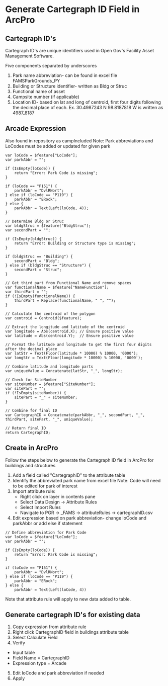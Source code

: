 # Generate Cartegraph ID Field in ArcPro

## Cartegraph ID's
Cartegraph ID's are unique identifiers used in Open Gov's Facility Asset Management Software.

Five components separated by underscores
1. Park name abbreviation- can be found in excel file FAMSParkGrounds_PY
2. Building or Structure identifier- written as Bldg or Struc
3. Functional name of asset
4. Campsite number (if applicable)
5. Location ID- based on lat and long of centroid, first four digits following the decimal place of each.
   Ex. 30.4987243 N 98.8187818 W is written as 4987_8187

## Arcade Expression
Also found in repository as campIncluded
Note: Park abbreviations and LoCodes must be added or updated for given park
```// Define abbreviation for Park Code
var loCode = $feature["LoCode"];
var parkAbbr = "";

if (IsEmpty(loCode)) {
    return "Error: Park Code is missing";
}

if (loCode == "P151") {
    parkAbbr = "DvlRNort";
} else if (loCode == "P119") {
    parkAbbr = "ERock";
} else {
    parkAbbr = Text(Left(loCode, 4));
}

// Determine Bldg or Struc
var bldgStruc = $feature["BldgStruc"];
var secondPart = "";

if (IsEmpty(bldgStruc)) {
    return "Error: Building or Structure type is missing";
}

if (bldgStruc == "Building") {
    secondPart = "Bldg";
} else if (bldgStruc == "Structure") {
    secondPart = "Struc";
}

// Get third part from Functional Name and remove spaces
var functionalName = $feature["NameFunction"];
var thirdPart = "";
if (!IsEmpty(functionalName)) {
    thirdPart = Replace(functionalName, " ", "");
}

// Calculate the centroid of the polygon
var centroid = Centroid($feature);

// Extract the longitude and latitude of the centroid
var longitude = Abs(centroid.X); // Ensure positive value
var latitude = Abs(centroid.Y);  // Ensure positive value

// Format the latitude and longitude to get the first four digits after the decimal place
var latStr = Text(Floor(latitude * 10000) % 10000, '0000');
var longStr = Text(Floor(longitude * 10000) % 10000, '0000');

// Combine latitude and longitude parts
var uniqueValue = Concatenate(latStr, "_", longStr);

// Check for SiteNumber
var siteNumber = $feature["SiteNumber"];
var sitePart = "";
if (!IsEmpty(siteNumber)) {
    sitePart = "_" + siteNumber;
}

// Combine for final ID
var CartegraphID = Concatenate(parkAbbr, "_", secondPart, "_", thirdPart, sitePart, "_", uniqueValue);

// Return final ID
return CartegraphID;
```

## Create in ArcPro
Follow the steps below to generate the Cartegraph ID field in ArcPro for buildings and structures 
1. Add a field called "CartegraphID" to the attribute table
2. Identify the abbreviated park name from excel file
   Note: Code will need to be edited for park of interest
4. Import attribute rule:
   - Right click on layer in contents pane
   - Select Data Design -> Attribute Rules
   - Select Import Rules
   - Navigate to PGR -> _FAMS -> attributeRules -> cartegraphID.csv
5. Edit expression based on park abbreviation- change loCode and parkAbbr or add else if statement 

```
// Define abbreviation for Park Code
var loCode = $feature["LoCode"];
var parkAbbr = "";

if (IsEmpty(loCode)) {
    return "Error: Park Code is missing";
}

if (loCode == "P151") { 
    parkAbbr = "DvlRNort";
} else if (loCode == "P119") {
    parkAbbr = "ERock";
} else {
    parkAbbr = Text(Left(loCode, 4))
```
Note that attribute rule will apply to new data added to table. 

## Generate cartegraph ID's for existing data 
1. Copy expression from attribute rule
2. Right click CartegraphID field in buildings attribute table
3. Select Calculate Field
4. Verify
  - Input table
  - Field Name = CartegraphID
  - Expression type = Arcade
5. Edit loCode and park abbreviation if needed
6. Apply
